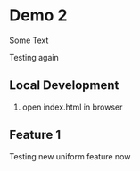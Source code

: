 # Demo 2

Some Text 

Testing again

## Local Development

1. open index.html in browser

## Feature 1

Testing new uniform feature now